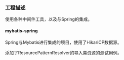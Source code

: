 ### 工程描述

使用各种中间件工具，以及与Spring的集成。

#### mybatis-spring

Spring与Mybatis进行集成的项目，使用了HikariCP数据源。

添加了ResourcePatternResolver的导入类资源的测试用例。